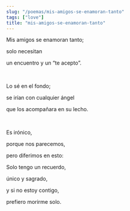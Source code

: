 ```yaml
---
slug: "/poemas/mis-amigos-se-enamoran-tanto"
tags: ["love"]
title: "mis-amigos-se-enamoran-tanto"
---
```

Mis amigos se enamoran tanto;

solo necesitan

un encuentro y un “te acepto”.

&nbsp;

Lo sé en el fondo;

se irían con cualquier ángel

que los acompañara en su lecho.

&nbsp;

Es irónico,

porque nos parecemos,

pero diferimos en esto:

Solo tengo un recuerdo,

único y sagrado,

y si no estoy contigo,

prefiero morirme solo.